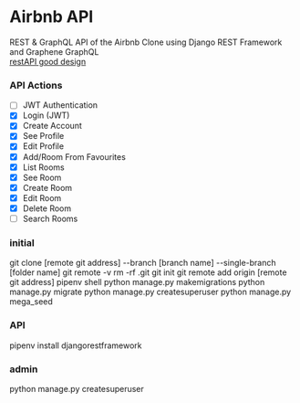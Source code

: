 # Airbnb API

REST & GraphQL API of the Airbnb Clone using Django REST Framework and Graphene GraphQL   
[restAPI good design](https://www.swipe.to/4287nc?p=Z4h7dGZHX)

### API Actions

- [ ] JWT Authentication
- [x] Login (JWT)
- [x] Create Account
- [x] See Profile
- [x] Edit Profile
- [x] Add/Room From Favourites
- [X] List Rooms
- [X] See Room
- [x] Create Room
- [X] Edit Room
- [x] Delete Room
- [ ] Search Rooms

### initial

git clone [remote git address] --branch [branch name] --single-branch [folder name]
git remote -v
rm -rf .git
git init
git remote add origin [remote git address]
pipenv shell
python manage.py makemigrations
python manage.py migrate
python manage.py createsuperuser
python manage.py mega_seed

### API
pipenv install djangorestframework

### admin
python manage.py createsuperuser


